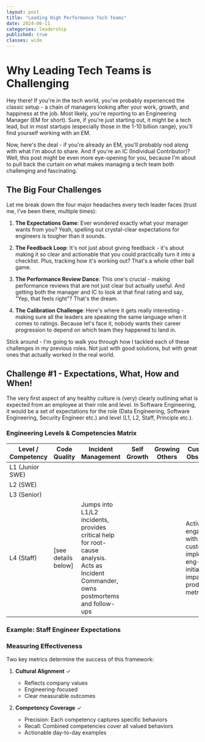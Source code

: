 ```yaml
---
layout: post
title: "Leading High Performance Tech Teams"
date: 2024-06-11
categories: leadership
published: true
classes: wide
---
```


# Why Leading Tech Teams is Challenging

Hey there! If you're in the tech world, you've probably experienced the classic setup - a chain of managers looking after your work, growth, and happiness at the job. Most likely, you're reporting to an Engineering Manager (EM for short). Sure, if you're just starting out, it might be a tech lead, but in most startups (especially those in the 1-10 billion range), you'll find yourself working with an EM.

Now, here's the deal - if you're already an EM, you'll probably nod along with what I'm about to share. And if you're an IC (Individual Contributor)? Well, this post might be even more eye-opening for you, because I'm about to pull back the curtain on what makes managing a tech team both challenging and fascinating.

## The Big Four Challenges

Let me break down the four major headaches every tech leader faces (trust me, I've been there, multiple times):

1. **The Expectations Game**: Ever wondered exactly what your manager wants from you? Yeah, spelling out crystal-clear expectations for engineers is tougher than it sounds.

2. **The Feedback Loop**: It's not just about giving feedback - it's about making it so clear and actionable that you could practically turn it into a checklist. Plus, tracking how it's working out? That's a whole other ball game.

3. **The Performance Review Dance**: This one's crucial - making performance reviews that are not just clear but actually useful. And getting both the manager and IC to look at that final rating and say, "Yep, that feels right"? That's the dream.

4. **The Calibration Challenge**: Here's where it gets really interesting - making sure all the leaders are speaking the same language when it comes to ratings. Because let's face it, nobody wants their career progression to depend on which team they happened to land in.

Stick around - I'm going to walk you through how I tackled each of these challenges in my previous roles. Not just with good solutions, but with great ones that actually worked in the real world.

## Challenge #1 - Expectations, What, How and When!

The very first aspect of any healthy culture is (very) clearly outlining what is expected from an employee at their role and level. In Software Engineering, it would be a set of expectations for the role (Data Engineering, Software Engineering, Security Engineer etc.) and level (L1, L2, Staff, Principle etc.).

### Engineering Levels & Competencies Matrix

| Level / Competency | Code Quality | Incident Management | Self Growth | Growing Others | Customer Obsession | Technical Writing |
|-------------------|--------------|-------------------|-------------|----------------|-------------------|------------------|
| L1 (Junior SWE)   |              |                   |             |                |                   |                  |
| L2 (SWE)          |              |                   |             |                |                   |                  |
| L3 (Senior)       |              |                   |             |                |                   |                  |
| L4 (Staff)        | [see details below] | Jumps into L1/L2 incidents, provides critical help for root-cause analysis. Acts as Incident Commander, owns postmortems and follow-ups | | | Actively engages with customers, implements eng-wide initiatives impacting product metrics | |

### Example: Staff Engineer Expectations

<ANTARTIFACTLINK identifier="eng-expectations" type="application/vnd.ant.mermaid" title="Staff Engineer Competencies" isClosed="true" />

### Measuring Effectiveness

Two key metrics determine the success of this framework:

1. **Cultural Alignment** ✓
   - Reflects company values
   - Engineering-focused
   - Clear measurable outcomes

2. **Competency Coverage** ✓
   - Precision: Each competency captures specific behaviors
   - Recall: Combined competencies cover all valued behaviors
   - Actionable day-to-day examples